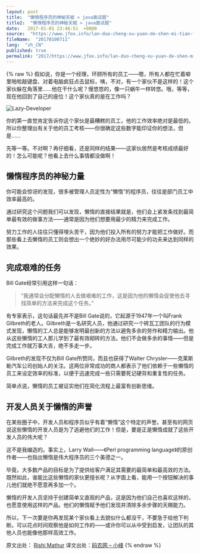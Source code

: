 ```yaml
---
layout: post
title:  "懒惰程序员的神秘天赋 » java面试题"
title2:  "懒惰程序员的神秘天赋 » java面试题"
date:   2017-01-01 23:46:51  +0800
source:  "https://www.jfox.info/lan-duo-cheng-xu-yuan-de-shen-mi-tian-fu.html"
fileName:  "20170100711"
lang:  "zh_CN"
published: true
permalink: "2017/https://www.jfox.info/lan-duo-cheng-xu-yuan-de-shen-mi-tian-fu.html"
---
```

{% raw %}
假如说，你是一个经理，环顾所有的员工——嗯，所有人都在忙着噼里啪啦敲键盘、对着电脑疯狂点击鼠标，咦，不对，有一个家伙不是这样的！这个家伙躲在角落里……他在干什么呢？慢悠悠的，像一只蜗牛一样转悠。哦，等等，现在他回到了自己的座位！这个家伙真的是在工作吗？

![Lazy-Developer](/wp-content/uploads/2015/02/Lazy-Developer.jpg)

你的第一直觉肯定告诉你这个家伙是最糟糕的员工，他的工作效率绝对是最低的。所以你整理出有关于他的员工考核——你很确定这些数字能印证你的想法，但是……

先等一等。不对啊？再仔细看，还是同样的结果——这家伙居然是考核成绩最好的！怎么可能呢？他看上去什么事情都没做啊！

## 懒惰程序员的神秘力量

你可能会惊讶的发现，很多被管理人员定性为“懒惰”的程序员，往往是部门员工中效率最高的。

通过研究这个问题我们可以发现，懒惰的直接结果就是，他们会上紧发条找到最简单最有效的做事方法——通常是因为他们想要用最少的精力来完成工作。

努力工作的人往往只懂得埋头苦干，因为他们投入所有的努力才能把工作做好。而那些看上去懒惰的员工则会想出一个绝妙的好办法用尽可能少的功夫来达到同样的效果。

## 完成艰难的任务

Bill Gate经常引用这样一句话：

> “我通常会分配懒惰的人去做艰难的工作，这是因为他的懒惰会促使他去寻找简单的方法来完成这个任务。”

有专家表示，这句话最先并不是Bill Gate说的，它起源于1947年一个叫Frank Gilbreth的老人。Gilbreth是一名研究人员，他通过研究一个砖瓦工团队的行为模式发现，懒惰的工人总是能够发明最创新的方法以避免多余的劳作和精力输出。他从这些懒惰的工人那儿学到了最有效砌砖的方法。他们不会做多余的事情——但是完成工作就万事大吉，绝不多走一步。

Gilbreth的发现不仅为Bill Gate所赞同，而且也获得了Walter Chrysler——克莱斯勒汽车公司创始人的关注。这两位非常成功的商人都表示了他们依赖于一些懒惰的员工来设定效率的标准，以便于迅速完成一些只需要死记硬背和重复性的任务。

简单点说，懒惰的员工被证实他们在简化流程上最富有创新思维。

## 开发人员关于懒惰的声誉

在某些圈子中，开发人员和程序员似乎有着“懒惰”这个特定的声誉。甚至有的网页说这些懒惰的开发人员是为了逃避他们的工作！但是，要是正是懒惰成就了这些开发人员的伟大呢？

这不是我编造的。事实上，Larry Wall——《Perl programming language》的原创作者——也指出懒惰是伟大程序员的三个美德之一。

毕竟，大多数产品的目标是为了提供给客户满足其需要的最简单和最高效的方法。既然如此，谁能比这些懒惰的家伙更擅长呢？从字面上看，能用一个按钮解决的事儿他们就绝不愿意再多加一个。

懒惰的开发人员坚持于创建简单又直观的产品，这是因为他们自己也喜欢这样的，也愿意使用这样的产品。他们的懒惰赋予他们发现并清除多余步骤的天赐能力。

所以，下一次要是你再发现某个家伙看上去貌似什么都没干，不要急于给他下判断。可以花点时间观察他是如何工作的——或许你可以从中受到启发，让团队的其他人员也能像他那样高效工作。

 原文出处： [Rishi Mathur](/url.php?_src=&amp;isencode=1&amp;content=dGltZT0xNDI1MDQ0MjA5MjkxJnVybD1odHRwcyUzQSUyRiUyRmJsb2cuaml4ZWUubWUlMkZkaXZpbmUtcXVhbGl0aWVzLWxhenktZGV2ZWxvcGVyJTJG)   译文出处：[码农网 – 小峰](/url.php?_src=&amp;isencode=1&amp;content=dGltZT0xNDI1MDQ0MjA5MjkyJnVybD1odHRwJTNBJTJGJTJGd3d3LmNvZGVjZW8uY29tJTJGYXJ0aWNsZSUyRnRoZS1kaXZpbmUtcXVhbGl0aWVzLW9mLWEtbGF6eS1kZXZlbG9wZXIuaHRtbA==)
{% endraw %}
